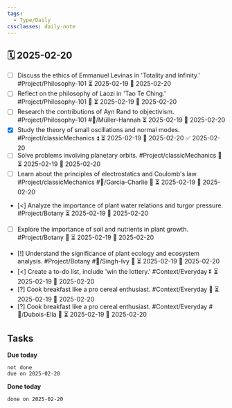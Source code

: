 ```yaml
---
tags:
  - Type/Daily
cssclasses: daily-note
---
```


## 🗓️ 2025-02-20

- [ ] Discuss the ethics of Emmanuel Levinas in 'Totality and Infinity.' #Project/Philosophy-101 ⏳ 2025-02-19 📅 2025-02-20
- [ ] Reflect on the philosophy of Laozi in 'Tao Te Ching.' #Project/Philosophy-101 🔼 ⏳ 2025-02-19 📅 2025-02-20
- [ ] Research the contributions of Ayn Rand to objectivism. #Project/Philosophy-101 #👤/Müller-Hannah ⏳ 2025-02-19 📅 2025-02-20
- [x] Study the theory of small oscillations and normal modes. #Project/classicMechanics ⏫ ⏳ 2025-02-19 📅 2025-02-20 ✅ 2025-02-20
- [ ] Solve problems involving planetary orbits. #Project/classicMechanics 🔽 ⏳ 2025-02-19 📅 2025-02-20
- [ ] Learn about the principles of electrostatics and Coulomb's law. #Project/classicMechanics #👤/Garcia-Charlie 🔽 ⏳ 2025-02-19 📅 2025-02-20
- [<] Analyze the importance of plant water relations and turgor pressure. #Project/Botany ⏳ 2025-02-19 📅 2025-02-20
- [ ] Explore the importance of soil and nutrients in plant growth. #Project/Botany 🔺 ⏳ 2025-02-19 📅 2025-02-20
- [!] Understand the significance of plant ecology and ecosystem analysis. #Project/Botany #👤/Singh-Ivy 🔼 ⏳ 2025-02-19 📅 2025-02-20
- [<] Create a to-do list, include 'win the lottery.' #Context/Everyday ⏬ ⏳ 2025-02-19 📅 2025-02-20
- [?] Cook breakfast like a pro cereal enthusiast. #Context/Everyday 🔺 ⏳ 2025-02-19 📅 2025-02-20
- [?] Cook breakfast like a pro cereal enthusiast. #Context/Everyday #👤/Dubois-Ella 🔽 ⏳ 2025-02-19 📅 2025-02-20

## Tasks

**Due today**

```tasks
not done
due on 2025-02-20
```

**Done today**

```tasks
done on 2025-02-20
```
            